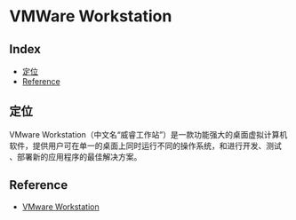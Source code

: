 VMWare Workstation
===

Index
---
- [定位](#定位)
- [Reference](#Reference)

## 定位
VMware Workstation（中文名“威睿工作站”）是一款功能强大的桌面虚拟计算机软件，提供用户可在单一的桌面上同时运行不同的操作系统，和进行开发、测试 、部署新的应用程序的最佳解决方案。

## Reference
- [VMware Workstation](https://baike.baidu.com/item/VMware%20Workstation/9884359?fr=aladdin)
